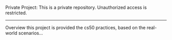 Private Project:
This is a private repository. Unauthorized access is restricted.

-------------------

Overview
this project is provided the cs50 practices, based on the real-world scenarios...

